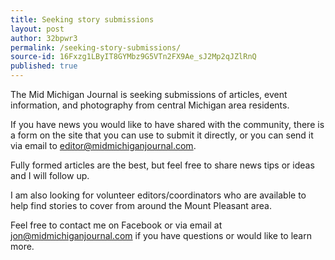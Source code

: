 ```yaml
---
title: Seeking story submissions
layout: post
author: 32bpwr3
permalink: /seeking-story-submissions/
source-id: 16Fxzg1LByIT8GYMbz9G5VTn2FX9Ae_sJ2Mp2qJZlRnQ
published: true
---
```

The Mid Michigan Journal is seeking submissions of articles, event information, and photography from central Michigan area residents. If you have news you would like to have shared with the community, there is a form on the site that you can use to submit it directly, or you can send it via email to editor@midmichiganjournal.com.Fully formed articles are the best, but feel free to share news tips or ideas and I will follow up.I am also looking for volunteer editors/coordinators who are available to help find stories to cover from around the Mount Pleasant area.Feel free to contact me on Facebook or via email at [jon@midmichiganjournal.com](mailto:jon@midmichiganjournal.com) if you have questions or would like to learn more.


